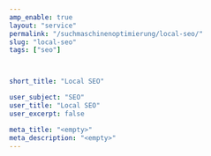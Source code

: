 ```yaml
---
amp_enable: true
layout: "service"
permalink: "/suchmaschinenoptimierung/local-seo/"
slug: "local-seo"
tags: ["seo"]



short_title: "Local SEO"

user_subject: "SEO"
user_title: "Local SEO"
user_excerpt: false

meta_title: "<empty>"
meta_description: "<empty>"
---
```


